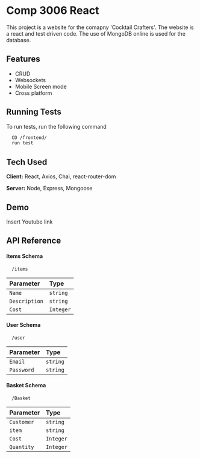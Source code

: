 
# Comp 3006 React

This project is a website for the comapny 'Cocktail Crafters'. The website is a react and test driven code. The use of MongoDB online is used for the database.


## Features

- CRUD
- Websockets
- Mobile Screen mode
- Cross platform


## Running Tests

To run tests, run the following command

```bash
  CD /frontend/
  run test
```

## Tech Used

**Client:** React, Axios, Chai, react-router-dom

**Server:** Node, Express, Mongoose


## Demo

Insert Youtube link


## API Reference

#### Items Schema
```http
  /items
```
| Parameter | Type     |                
| :-------- | :------- | 
| `Name` | `string` | 
| `Description` | `string` |
| `Cost` | `Integer` |

#### User Schema
```http
  /user
```
| Parameter | Type     |                
| :-------- | :------- | 
| `Email` | `string` | 
| `Password` | `string` |

#### Basket Schema
```http
  /Basket
```
| Parameter | Type     |                
| :-------- | :------- | 
| `Customer` | `string` | 
| `item` | `string` |
| `Cost` | `Integer` |
| `Quantity` | `Integer` |



